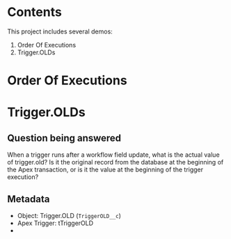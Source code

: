# Contents

This project includes several demos:

1. Order Of Executions
2. Trigger.OLDs

# Order Of Executions

# Trigger.OLDs

## Question being answered

When a trigger runs after a workflow field update, what is the actual value of trigger.old? Is it the original record from the database at the beginning of the Apex transaction, or is it the value at the beginning of the trigger execution?

## Metadata

-   Object: Trigger.OLD (`TriggerOLD__c`)
-   Apex Trigger: tTriggerOLD
-
